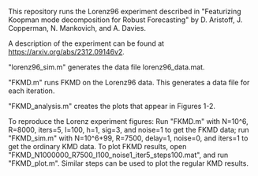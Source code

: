 This repository runs the Lorenz96 experiment described in "Featurizing Koopman mode decomposition for Robust Forecasting" by D. Aristoff, J. Copperman, N. Mankovich, and A. Davies. 

A description of the experiment can be found at https://arxiv.org/abs/2312.09146v2.

"lorenz96_sim.m" generates the data file lorenz96_data.mat.

"FKMD.m" runs FKMD on the Lorenz96 data. This generates a data file for each iteration.

"FKMD_analysis.m" creates the plots that appear in Figures 1-2.

To reproduce the Lorenz experiment figures: Run "FKMD.m" with N=10^6, R=8000, iters=5, l=100, h=1, sig=3, and noise=1 to get the FKMD data; run "FKMD_sim.m" with N=10^6+99, R=7500, delay=1, noise=0, and iters=1 to get the ordinary KMD data. To plot FKMD results, open "FKMD_N1000000_R7500_l100_noise1_iter5_steps100.mat", and run "FKMD_plot.m". Similar steps can be used to plot the regular KMD results.
